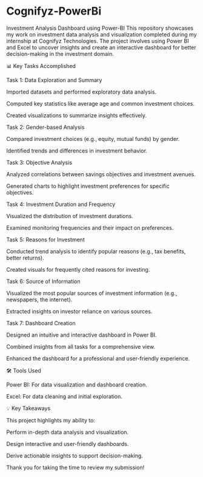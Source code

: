 # Cognifyz-PowerBi
Investment Analysis Dashboard using Power-BI
This repository showcases my work on investment data analysis and visualization completed during my internship at Cognifyz Technologies. The project involves using Power BI and Excel to uncover insights and create an interactive dashboard for better decision-making in the investment domain.

📊 Key Tasks Accomplished

Task 1: Data Exploration and Summary

Imported datasets and performed exploratory data analysis.

Computed key statistics like average age and common investment choices.

Created visualizations to summarize insights effectively.


Task 2: Gender-based Analysis

Compared investment choices (e.g., equity, mutual funds) by gender.

Identified trends and differences in investment behavior.


Task 3: Objective Analysis

Analyzed correlations between savings objectives and investment avenues.

Generated charts to highlight investment preferences for specific objectives.


Task 4: Investment Duration and Frequency

Visualized the distribution of investment durations.

Examined monitoring frequencies and their impact on preferences.


Task 5: Reasons for Investment

Conducted trend analysis to identify popular reasons (e.g., tax benefits, better returns).

Created visuals for frequently cited reasons for investing.


Task 6: Source of Information

Visualized the most popular sources of investment information (e.g., newspapers, the internet).

Extracted insights on investor reliance on various sources.


Task 7: Dashboard Creation

Designed an intuitive and interactive dashboard in Power BI.

Combined insights from all tasks for a comprehensive view.

Enhanced the dashboard for a professional and user-friendly experience.


🛠 Tools Used

Power BI: For data visualization and dashboard creation.

Excel: For data cleaning and initial exploration.



💡 Key Takeaways

This project highlights my ability to:

Perform in-depth data analysis and visualization.

Design interactive and user-friendly dashboards.

Derive actionable insights to support decision-making.

Thank you for taking the time to review my submission!

